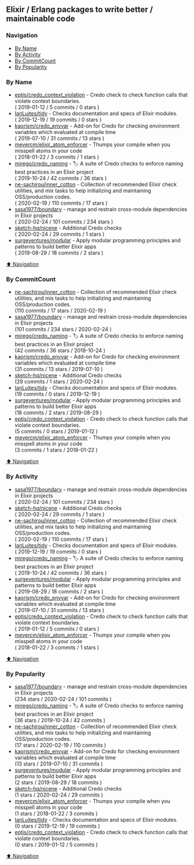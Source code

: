 ## Elixir / Erlang packages to write better / maintainable code

### Navigation

- [By Name](#by-name)
- [By Activity](#by-activity)
- [By CommitCount](#by-commitcount)
- [By Popularity](#by-popularity)

### By Name
<!-- PROJECTS_LIST -->
- [eptis/credo_context_violation](https://github.com/eptis/credo_context_violation) - Credo check to check function calls that violate context boundaries. <br/> ( 2019-01-12 / 5 commits / 0 stars )
- [IanLuites/tidy](https://github.com/IanLuites/tidy) - Checks documentation and specs of Elixir modules. <br/> ( 2019-12-19 / 19 commits / 0 stars )
- [kaorism/credo_envvar](https://github.com/kaorism/credo_envvar) - Add-on for Credo for checking environment variables which evaluated at compile time <br/> ( 2019-07-10 / 31 commits / 13 stars )
- [meyercm/elixir_atom_enforcer](https://github.com/meyercm/elixir_atom_enforcer) - Thumps your compile when you misspell atoms in your code <br/> ( 2018-01-22 / 3 commits / 1 stars )
- [mirego/credo_naming](https://github.com/mirego/credo_naming) - 🏷 A suite of Credo checks to enforce naming best practices in an Elixir project <br/> ( 2019-10-24 / 42 commits / 36 stars )
- [ne-sachirou/inner_cotton](https://github.com/ne-sachirou/inner_cotton) - Collection of recommended Elixir check utilities, and mix tasks to help initializing and maintaining OSS/production codes. <br/> ( 2020-02-19 / 110 commits / 17 stars )
- [sasa1977/boundary](https://github.com/sasa1977/boundary) - manage and restrain cross-module dependencies in Elixir projects <br/> ( 2020-02-24 / 101 commits / 234 stars )
- [sketch-hq/nicene](https://github.com/sketch-hq/nicene) - Additional Credo checks <br/> ( 2020-02-24 / 29 commits / 1 stars )
- [surgeventures/modular](https://github.com/surgeventures/modular) - Apply modular programming principles and patterns to build better Elixir apps <br/> ( 2019-08-29 / 18 commits / 2 stars )
<!-- /PROJECTS_LIST -->

[⬆ Navigation](#navigation)

### By CommitCount
<!-- COMMITCOUNT_LIST -->
- [ne-sachirou/inner_cotton](https://github.com/ne-sachirou/inner_cotton) - Collection of recommended Elixir check utilities, and mix tasks to help initializing and maintaining OSS/production codes. <br/> (110 commits / 17 stars / 2020-02-19 )
- [sasa1977/boundary](https://github.com/sasa1977/boundary) - manage and restrain cross-module dependencies in Elixir projects <br/> (101 commits / 234 stars / 2020-02-24 )
- [mirego/credo_naming](https://github.com/mirego/credo_naming) - 🏷 A suite of Credo checks to enforce naming best practices in an Elixir project <br/> (42 commits / 36 stars / 2019-10-24 )
- [kaorism/credo_envvar](https://github.com/kaorism/credo_envvar) - Add-on for Credo for checking environment variables which evaluated at compile time <br/> (31 commits / 13 stars / 2019-07-10 )
- [sketch-hq/nicene](https://github.com/sketch-hq/nicene) - Additional Credo checks <br/> (29 commits / 1 stars / 2020-02-24 )
- [IanLuites/tidy](https://github.com/IanLuites/tidy) - Checks documentation and specs of Elixir modules. <br/> (19 commits / 0 stars / 2019-12-19 )
- [surgeventures/modular](https://github.com/surgeventures/modular) - Apply modular programming principles and patterns to build better Elixir apps <br/> (18 commits / 2 stars / 2019-08-29 )
- [eptis/credo_context_violation](https://github.com/eptis/credo_context_violation) - Credo check to check function calls that violate context boundaries. <br/> (5 commits / 0 stars / 2019-01-12 )
- [meyercm/elixir_atom_enforcer](https://github.com/meyercm/elixir_atom_enforcer) - Thumps your compile when you misspell atoms in your code <br/> (3 commits / 1 stars / 2018-01-22 )
<!-- /COMMITCOUNT_LIST -->
[⬆ Navigation](#navigation)

### By Activity
<!-- ACTIVITY_LIST -->
- [sasa1977/boundary](https://github.com/sasa1977/boundary) - manage and restrain cross-module dependencies in Elixir projects <br/> ( 2020-02-24 / 101 commits / 234 stars )
- [sketch-hq/nicene](https://github.com/sketch-hq/nicene) - Additional Credo checks <br/> ( 2020-02-24 / 29 commits / 1 stars )
- [ne-sachirou/inner_cotton](https://github.com/ne-sachirou/inner_cotton) - Collection of recommended Elixir check utilities, and mix tasks to help initializing and maintaining OSS/production codes. <br/> ( 2020-02-19 / 110 commits / 17 stars )
- [IanLuites/tidy](https://github.com/IanLuites/tidy) - Checks documentation and specs of Elixir modules. <br/> ( 2019-12-19 / 19 commits / 0 stars )
- [mirego/credo_naming](https://github.com/mirego/credo_naming) - 🏷 A suite of Credo checks to enforce naming best practices in an Elixir project <br/> ( 2019-10-24 / 42 commits / 36 stars )
- [surgeventures/modular](https://github.com/surgeventures/modular) - Apply modular programming principles and patterns to build better Elixir apps <br/> ( 2019-08-29 / 18 commits / 2 stars )
- [kaorism/credo_envvar](https://github.com/kaorism/credo_envvar) - Add-on for Credo for checking environment variables which evaluated at compile time <br/> ( 2019-07-10 / 31 commits / 13 stars )
- [eptis/credo_context_violation](https://github.com/eptis/credo_context_violation) - Credo check to check function calls that violate context boundaries. <br/> ( 2019-01-12 / 5 commits / 0 stars )
- [meyercm/elixir_atom_enforcer](https://github.com/meyercm/elixir_atom_enforcer) - Thumps your compile when you misspell atoms in your code <br/> ( 2018-01-22 / 3 commits / 1 stars )
<!-- /ACTIVITY_LIST -->

[⬆ Navigation](#navigation)

### By Popularity
<!-- POPULARITY_LIST -->
- [sasa1977/boundary](https://github.com/sasa1977/boundary) - manage and restrain cross-module dependencies in Elixir projects <br/> (234 stars / 2020-02-24 / 101 commits )
- [mirego/credo_naming](https://github.com/mirego/credo_naming) - 🏷 A suite of Credo checks to enforce naming best practices in an Elixir project <br/> (36 stars / 2019-10-24 / 42 commits )
- [ne-sachirou/inner_cotton](https://github.com/ne-sachirou/inner_cotton) - Collection of recommended Elixir check utilities, and mix tasks to help initializing and maintaining OSS/production codes. <br/> (17 stars / 2020-02-19 / 110 commits )
- [kaorism/credo_envvar](https://github.com/kaorism/credo_envvar) - Add-on for Credo for checking environment variables which evaluated at compile time <br/> (13 stars / 2019-07-10 / 31 commits )
- [surgeventures/modular](https://github.com/surgeventures/modular) - Apply modular programming principles and patterns to build better Elixir apps <br/> (2 stars / 2019-08-29 / 18 commits )
- [sketch-hq/nicene](https://github.com/sketch-hq/nicene) - Additional Credo checks <br/> (1 stars / 2020-02-24 / 29 commits )
- [meyercm/elixir_atom_enforcer](https://github.com/meyercm/elixir_atom_enforcer) - Thumps your compile when you misspell atoms in your code <br/> (1 stars / 2018-01-22 / 3 commits )
- [IanLuites/tidy](https://github.com/IanLuites/tidy) - Checks documentation and specs of Elixir modules. <br/> (0 stars / 2019-12-19 / 19 commits )
- [eptis/credo_context_violation](https://github.com/eptis/credo_context_violation) - Credo check to check function calls that violate context boundaries. <br/> (0 stars / 2019-01-12 / 5 commits )
<!-- /POPULARITY_LIST -->

[⬆ Navigation](#navigation)
